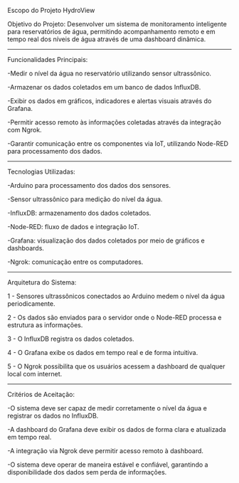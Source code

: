 Escopo do Projeto HydroView

Objetivo do Projeto: Desenvolver um sistema de monitoramento inteligente para reservatórios de água, permitindo acompanhamento remoto e em tempo real dos níveis de água através de uma dashboard dinâmica.

--------------------------------------------------------------------------------------------------

Funcionalidades Principais:

  -Medir o nível da água no reservatório utilizando sensor ultrassônico.
  
  -Armazenar os dados coletados em um banco de dados InfluxDB.
  
  -Exibir os dados em gráficos, indicadores e alertas visuais através do Grafana.
  
  -Permitir acesso remoto às informações coletadas através da integração com Ngrok.
  
  -Garantir comunicação entre os componentes via IoT, utilizando Node-RED para processamento dos dados.

--------------------------------------------------------------------------------------------------

Tecnologias Utilizadas:

  -Arduino para processamento dos dados dos sensores.
  
  -Sensor ultrassônico para medição do nível da água.
  
  -InfluxDB: armazenamento dos dados coletados.
  
  -Node-RED: fluxo de dados e integração IoT.
  
  -Grafana: visualização dos dados coletados por meio de gráficos e dashboards.
  
  -Ngrok: comunicação entre os computadores.

--------------------------------------------------------------------------------------------------
  
Arquitetura do Sistema:

1 - Sensores ultrassônicos conectados ao Arduino medem o nível da água periodicamente.

2 - Os dados são enviados para o servidor onde o Node-RED processa e estrutura as informações.

3 - O InfluxDB registra os dados coletados.

4 - O Grafana exibe os dados em tempo real e de forma intuitiva.

5 - O Ngrok possibilita que os usuários acessem a dashboard de qualquer local com internet.

--------------------------------------------------------------------------------------------------

Critérios de Aceitação: 

  -O sistema deve ser capaz de medir corretamente o nível da água e registrar os dados no InfluxDB.
  
  -A dashboard do Grafana deve exibir os dados de forma clara e atualizada em tempo real.
  
  -A integração via Ngrok deve permitir acesso remoto à dashboard.
  
  -O sistema deve operar de maneira estável e confiável, garantindo a disponibilidade dos dados sem perda de informações.
